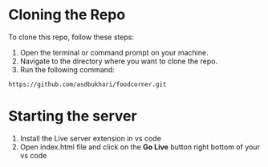 # Cloning the Repo

To clone this repo, follow these steps:

1. Open the terminal or command prompt on your machine.
2. Navigate to the directory where you want to clone the repo.
3. Run the following command:
```
https://github.com/asdbukhari/foodcorner.git
```

# Starting the server

1. Install the Live server extension in vs code
2. Open index.html file and click on the **Go Live** button right bottom of your vs code
